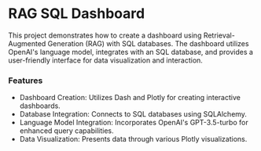 # RAG SQL Dashboard
This project demonstrates how to create a dashboard using Retrieval-Augmented Generation (RAG) with SQL databases. The dashboard utilizes OpenAI's language model, integrates with an SQL database, and provides a user-friendly interface for data visualization and interaction.

### Features
- Dashboard Creation: Utilizes Dash and Plotly for creating interactive dashboards.
- Database Integration: Connects to SQL databases using SQLAlchemy.
- Language Model Integration: Incorporates OpenAI's GPT-3.5-turbo for enhanced query capabilities.
- Data Visualization: Presents data through various Plotly visualizations.
